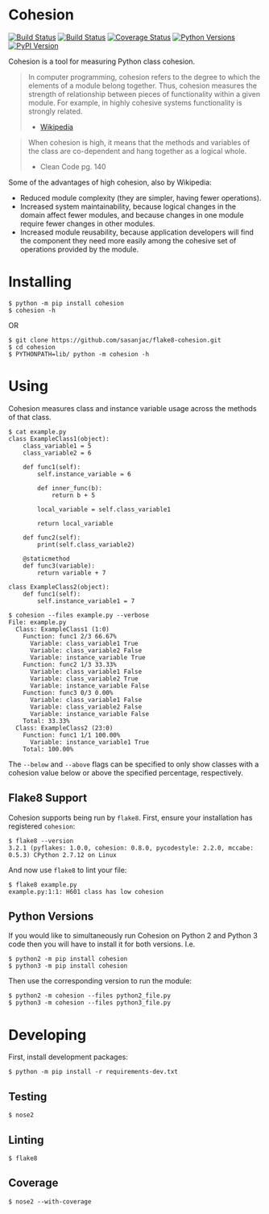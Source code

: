 # Cohesion

[![Build Status](https://travis-ci.org/mschwager/cohesion.svg?branch=master)](https://travis-ci.org/mschwager/cohesion)
[![Build Status](https://ci.appveyor.com/api/projects/status/github/mschwager/cohesion?branch=master&svg=true)](https://ci.appveyor.com/project/mschwager/cohesion/branch/master)
[![Coverage Status](https://coveralls.io/repos/github/mschwager/cohesion/badge.svg?branch=master)](https://coveralls.io/github/mschwager/cohesion?branch=master)
[![Python Versions](https://img.shields.io/pypi/pyversions/cohesion.svg)](https://img.shields.io/pypi/pyversions/cohesion.svg)
[![PyPI Version](https://img.shields.io/pypi/v/cohesion.svg)](https://img.shields.io/pypi/v/cohesion.svg)

Cohesion is a tool for measuring Python class cohesion.

> In computer programming, cohesion refers to the degree to which the elements
> of a module belong together. Thus, cohesion measures the strength of
> relationship between pieces of functionality within a given module. For
> example, in highly cohesive systems functionality is strongly related.
> - [Wikipedia](https://en.wikipedia.org/wiki/Cohesion_(computer_science))

> When cohesion is high, it means that the methods and variables of the class
> are co-dependent and hang together as a logical whole.
> - Clean Code pg. 140

Some of the advantages of high cohesion, also by Wikipedia:

* Reduced module complexity (they are simpler, having fewer operations).
* Increased system maintainability, because logical changes in the domain
  affect fewer modules, and because changes in one module require fewer
  changes in other modules.
* Increased module reusability, because application developers will find
  the component they need more easily among the cohesive set of operations
  provided by the module.

# Installing

```
$ python -m pip install cohesion
$ cohesion -h
```

OR

```
$ git clone https://github.com/sasanjac/flake8-cohesion.git
$ cd cohesion
$ PYTHONPATH=lib/ python -m cohesion -h
```

# Using

Cohesion measures class and instance variable usage across the methods
of that class.

```
$ cat example.py
class ExampleClass1(object):
    class_variable1 = 5
    class_variable2 = 6

    def func1(self):
        self.instance_variable = 6

        def inner_func(b):
            return b + 5

        local_variable = self.class_variable1

        return local_variable

    def func2(self):
        print(self.class_variable2)

    @staticmethod
    def func3(variable):
        return variable + 7

class ExampleClass2(object):
    def func1(self):
        self.instance_variable1 = 7
```

```
$ cohesion --files example.py --verbose
File: example.py
  Class: ExampleClass1 (1:0)
    Function: func1 2/3 66.67%
      Variable: class_variable1 True
      Variable: class_variable2 False
      Variable: instance_variable True
    Function: func2 1/3 33.33%
      Variable: class_variable1 False
      Variable: class_variable2 True
      Variable: instance_variable False
    Function: func3 0/3 0.00%
      Variable: class_variable1 False
      Variable: class_variable2 False
      Variable: instance_variable False
    Total: 33.33%
  Class: ExampleClass2 (23:0)
    Function: func1 1/1 100.00%
      Variable: instance_variable1 True
    Total: 100.00%
```

The `--below` and `--above` flags can be specified to only show classes with
a cohesion value below or above the specified percentage, respectively.

## Flake8 Support

Cohesion supports being run by `flake8`. First, ensure your installation has
registered `cohesion`:

```
$ flake8 --version
3.2.1 (pyflakes: 1.0.0, cohesion: 0.8.0, pycodestyle: 2.2.0, mccabe: 0.5.3) CPython 2.7.12 on Linux
```

And now use `flake8` to lint your file:

```
$ flake8 example.py
example.py:1:1: H601 class has low cohesion
```

## Python Versions

If you would like to simultaneously run Cohesion on Python 2 and Python 3
code then you will have to install it for both versions. I.e.

```
$ python2 -m pip install cohesion
$ python3 -m pip install cohesion
```

Then use the corresponding version to run the module:

```
$ python2 -m cohesion --files python2_file.py
$ python3 -m cohesion --files python3_file.py
```

# Developing

First, install development packages:

```
$ python -m pip install -r requirements-dev.txt
```

## Testing

```
$ nose2
```

## Linting

```
$ flake8
```

## Coverage

```
$ nose2 --with-coverage
```
